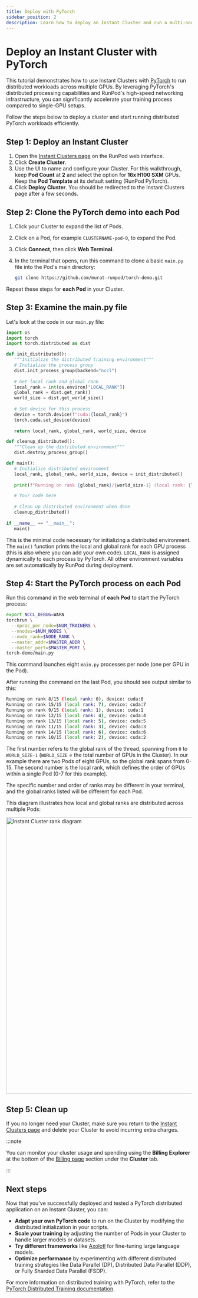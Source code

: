 ```yaml
---
title: Deploy with PyTorch
sidebar_position: 2
description: Learn how to deploy an Instant Cluster and run a multi-node process using PyTorch.
---
```


# Deploy an Instant Cluster with PyTorch

This tutorial demonstrates how to use Instant Clusters with [PyTorch](http://pytorch.org) to run distributed workloads across multiple GPUs. By leveraging PyTorch's distributed processing capabilities and RunPod's high-speed networking infrastructure, you can significantly accelerate your training process compared to single-GPU setups. 

Follow the steps below to deploy a cluster and start running distributed PyTorch workloads efficiently.

## Step 1: Deploy an Instant Cluster

1. Open the [Instant Clusters page](https://www.runpod.io/console/cluster) on the RunPod web interface.
2. Click **Create Cluster**.
3. Use the UI to name and configure your Cluster. For this walkthrough, keep **Pod Count** at **2** and select the option for **16x H100 SXM** GPUs. Keep the **Pod Template** at its default setting (RunPod PyTorch).
4. Click **Deploy Cluster**. You should be redirected to the Instant Clusters page after a few seconds.

## Step 2: Clone the PyTorch demo into each Pod

1. Click your Cluster to expand the list of Pods.
2. Click on a Pod, for example `CLUSTERNAME-pod-0`, to expand the Pod.
3. Click **Connect**, then click **Web Terminal**.
4. In the terminal that opens, run this command to clone a basic `main.py` file into the Pod's main directory:

    ```bash
    git clone https://github.com/murat-runpod/torch-demo.git
    ```

Repeat these steps for **each Pod** in your Cluster.

## Step 3: Examine the main.py file

Let's look at the code in our `main.py` file:

```python
import os
import torch
import torch.distributed as dist

def init_distributed():
   """Initialize the distributed training environment"""
   # Initialize the process group
   dist.init_process_group(backend="nccl")
   
   # Get local rank and global rank
   local_rank = int(os.environ["LOCAL_RANK"])
   global_rank = dist.get_rank()
   world_size = dist.get_world_size()
   
   # Set device for this process
   device = torch.device(f"cuda:{local_rank}")
   torch.cuda.set_device(device)
       
   return local_rank, global_rank, world_size, device

def cleanup_distributed():
   """Clean up the distributed environment"""
   dist.destroy_process_group()

def main():
   # Initialize distributed environment
   local_rank, global_rank, world_size, device = init_distributed()
   
   print(f"Running on rank {global_rank}/{world_size-1} (local rank: {local_rank}), device: {device}")

   # Your code here
   
   # Clean up distributed environment when done
   cleanup_distributed()
   
if __name__ == "__main__":
   main()
```

This is the minimal code necessary for initializing a distributed environment. The `main()` function prints the local and global rank for each GPU process (this is also where you can add your own code). `LOCAL_RANK` is assigned dynamically to each process by PyTorch. All other environment variables are set automatically by RunPod during deployment.

## Step 4: Start the PyTorch process on each Pod

Run this command in the web terminal of **each Pod** to start the PyTorch process:

```bash
export NCCL_DEBUG=WARN
torchrun \
  --nproc_per_node=$NUM_TRAINERS \
  --nnodes=$NUM_NODES \
  --node_rank=$NODE_RANK \
  --master_addr=$MASTER_ADDR \
  --master_port=$MASTER_PORT \
torch-demo/main.py
```

This command launches eight `main.py` processes per node (one per GPU in the Pod).

After running the command on the last Pod, you should see output similar to this:

```bash
Running on rank 8/15 (local rank: 0), device: cuda:0
Running on rank 15/15 (local rank: 7), device: cuda:7
Running on rank 9/15 (local rank: 1), device: cuda:1
Running on rank 12/15 (local rank: 4), device: cuda:4
Running on rank 13/15 (local rank: 5), device: cuda:5
Running on rank 11/15 (local rank: 3), device: cuda:3
Running on rank 14/15 (local rank: 6), device: cuda:6
Running on rank 10/15 (local rank: 2), device: cuda:2
```

The first number refers to the global rank of the thread, spanning from `0` to `WORLD_SIZE-1` (`WORLD_SIZE` = the total number of GPUs in the Cluster). In our example there are two Pods of eight GPUs, so the global rank spans from 0-15. The second number is the local rank, which defines the order of GPUs within a single Pod (0-7 for this example).

The specific number and order of ranks may be different in your terminal, and the global ranks listed will be different for each Pod.

This diagram illustrates how local and global ranks are distributed across multiple Pods:

<img src="/img/docs/instant-clusters-rank-diagram.png" alt="Instant Cluster rank diagram" width="750"/>

## Step 5: Clean up

If you no longer need your Cluster, make sure you return to the [Instant Clusters page](https://www.runpod.io/console/cluster) and delete your Cluster to avoid incurring extra charges.

:::note

You can monitor your cluster usage and spending using the **Billing Explorer** at the bottom of the [Billing page](https://www.runpod.io/console/user/billing) section under the **Cluster** tab.

:::

## Next steps

Now that you've successfully deployed and tested a PyTorch distributed application on an Instant Cluster, you can:

- **Adapt your own PyTorch code** to run on the Cluster by modifying the distributed initialization in your scripts.
- **Scale your training** by adjusting the number of Pods in your Cluster to handle larger models or datasets.
- **Try different frameworks** like [Axolotl](/instant-clusters/axolotl) for fine-tuning large language models.
- **Optimize performance** by experimenting with different distributed training strategies like Data Parallel (DP), Distributed Data Parallel (DDP), or Fully Sharded Data Parallel (FSDP).

For more information on distributed training with PyTorch, refer to the [PyTorch Distributed Training documentation](https://pytorch.org/tutorials/beginner/dist_overview.html).

